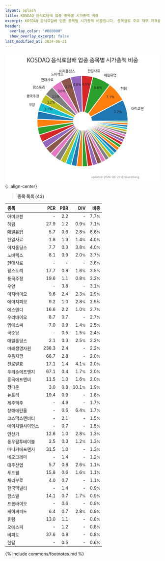 ```yaml
---
layout: splash
title: KOSDAQ 음식료담배 업종 종목별 시가총액 비중
excerpt: KOSDAQ 음식료담배 업종 종목별 시가총액 비중입니다. 종목별로 주요 재무 지표를 함께 표시합니다.
header:
  overlay_color: "#800000"
  show_overlay_excerpt: false
last_modified_at: 2024-06-21
---
```



![KOSDAQ 음식료담배 업종 종목별 시가총액 비중](/stats/sector/images/kosdaq_업종_음식료담배_종목.png){: .align-center}


> **종목 목록 (43)**<a id="list"></a>

| **종목** | **PER** | **PBR** | **DIV** | **비중** |
| :------- | ------: | ------: | ------: | -------: |
| 아미코젠 | - | 2.2 | - | 7.7<small>%</small> |
| 하림 | 27.9 | 1.2 | 0.9<small>%</small> | 7.1<small>%</small> |
| [매일유업](/267980/) | 5.7 | 0.6 | 2.8<small>%</small> | 6.6<small>%</small> |
| 한일사료 | 1.8 | 1.3 | 1.4<small>%</small> | 4.0<small>%</small> |
| 이지홀딩스 | 7.7 | 0.3 | 3.8<small>%</small> | 4.0<small>%</small> |
| 노바렉스 | 8.1 | 0.9 | 2.0<small>%</small> | 3.7<small>%</small> |
| [현대사료](/016790/) | - | - | - | 3.6<small>%</small> |
| 팜스토리 | 17.7 | 0.8 | 1.6<small>%</small> | 3.5<small>%</small> |
| 풍국주정 | 19.6 | 1.1 | 0.8<small>%</small> | 3.2<small>%</small> |
| 우양 | - | 3.8 | - | 3.1<small>%</small> |
| 이지바이오 | 9.6 | 2.4 | 2.3<small>%</small> | 2.9<small>%</small> |
| 에이치피오 | 9.2 | 1.0 | 2.8<small>%</small> | 2.9<small>%</small> |
| 에스앤디 | 16.6 | 2.2 | 1.0<small>%</small> | 2.7<small>%</small> |
| 우리바이오 | 8.7 | 0.7 | - | 2.7<small>%</small> |
| 엠에스씨 | 7.0 | 0.9 | 1.4<small>%</small> | 2.5<small>%</small> |
| 국순당 | - | 0.5 | 1.5<small>%</small> | 2.4<small>%</small> |
| 매일홀딩스 | 2.1 | 0.3 | 2.5<small>%</small> | 2.2<small>%</small> |
| 미래생명자원 | 238.3 | 2.4 | - | 2.2<small>%</small> |
| 우듬지팜 | 68.7 | 2.8 | - | 2.0<small>%</small> |
| 진로발효 | 17.1 | 1.4 | 4.1<small>%</small> | 2.0<small>%</small> |
| 우리손에프앤지 | 67.1 | 0.4 | 1.7<small>%</small> | 2.0<small>%</small> |
| 흥국에프엔비 | 11.5 | 1.0 | 1.6<small>%</small> | 2.0<small>%</small> |
| 정다운 | 3.0 | 0.8 | 10.1<small>%</small> | 1.9<small>%</small> |
| 뉴트리 | 19.4 | 0.9 | - | 1.8<small>%</small> |
| 제주맥주 | - | 4.9 | - | 1.7<small>%</small> |
| 창해에탄올 | - | 0.6 | 6.4<small>%</small> | 1.7<small>%</small> |
| 코스맥스엔비티 | - | 2.1 | - | 1.5<small>%</small> |
| 에이치엘사이언스 | - | 0.7 | - | 1.5<small>%</small> |
| 인산가 | 12.6 | 1.0 | 2.8<small>%</small> | 1.3<small>%</small> |
| 동우팜투테이블 | 2.5 | 0.3 | 1.2<small>%</small> | 1.3<small>%</small> |
| 마니커에프앤지 | 31.5 | 1.0 | - | 1.3<small>%</small> |
| 네오크레마 | - | 1.4 | - | 1.2<small>%</small> |
| 대주산업 | 5.7 | 0.8 | 2.6<small>%</small> | 1.1<small>%</small> |
| 푸드웰 | 15.8 | 0.6 | 1.6<small>%</small> | 1.1<small>%</small> |
| 체리부로 | 4.0 | 0.7 | - | 1.1<small>%</small> |
| 한국맥널티 | - | 1.4 | - | 0.9<small>%</small> |
| 팜스빌 | 14.1 | 0.7 | 1.7<small>%</small> | 0.9<small>%</small> |
| 프롬바이오 | - | 0.6 | - | 0.9<small>%</small> |
| 케이씨피드 | 6.4 | 0.7 | 2.8<small>%</small> | 0.9<small>%</small> |
| 휴럼 | 13.0 | 1.1 | - | 0.8<small>%</small> |
| 오에스피 | - | 1.2 | - | 0.8<small>%</small> |
| 비피도 | 37.6 | 0.8 | - | 0.8<small>%</small> |
| 한탑 | - | 0.5 | - | 0.6<small>%</small> |

{% include commons/footnotes.md %}